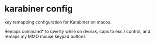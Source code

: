 # karabiner config

key remapping configuration for Karabiner on macos.

Remaps command* to qwerty while on dvorak, caps to esc / control, and remaps my MMO mouse keypad buttons
